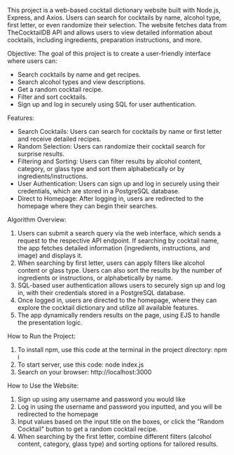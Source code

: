 This project is a web-based cocktail dictionary website built with Node.js, Express, and Axios. Users can search for cocktails by name, alcohol type, first letter, or even randomize their selection. The website fetches data from TheCocktailDB API and allows users to view detailed information about cocktails, including ingredients, preparation instructions, and more.

Objective:
The goal of this project is to create a user-friendly interface where users can:
* Search cocktails by name and get recipes.
* Search alcohol types and view descriptions.
* Get a random cocktail recipe.
* Filter and sort cocktails.
* Sign up and log in securely using SQL for user authentication.

Features:
* Search Cocktails: Users can search for cocktails by name or first letter and receive detailed recipes.
* Random Selection: Users can randomize their cocktail search for surprise results.
* Filtering and Sorting: Users can filter results by alcohol content, category, or glass type and sort them alphabetically or by ingredients/instructions.
* User Authentication: Users can sign up and log in securely using their credentials, which are stored in a PostgreSQL database.
* Direct to Homepage: After logging in, users are redirected to the homepage where they can begin their searches.

Algorithm Overview:
1.  Users can submit a search query via the web interface, which sends a request to the respective API endpoint. If searching by cocktail name, the app fetches detailed information (ingredients, instructions, and image) and displays it.
2. When searching by first letter, users can apply filters like alcohol content or glass type. Users can also sort the results by the number of ingredients or instructions, or alphabetically by name.
3. SQL-based user authentication allows users to securely sign up and log in, with their credentials stored in a PostgreSQL database.
4. Once logged in, users are directed to the homepage, where they can explore the cocktail dictionary and utilize all available features.
5. The app dynamically renders results on the page, using EJS to handle the presentation logic.

How to Run the Project:
1. To install npm, use this code at the terminal in the project directory:
npm i 
2. To start server, use this code:
node index.js
3. Search on your browser:
http://localhost:3000

How to Use the Website:
1. Sign up using any username and password you would like
2. Log in using the username and password you inputted, and you will be redirected to the homepage
3. Input values based on the input title on the boxes, or click the "Random Cocktail" button to get a random cocktail recipe.
4. When searching by the first letter, combine different filters (alcohol content, category, glass type) and sorting options for tailored results.

